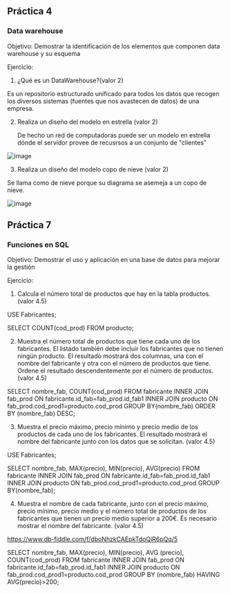 
## Práctica 4
### Data warehouse

Objetivo: Demostrar la identificación de los elementos que componen data warehouse y
su esquema

Ejercicio:

1. ¿Qué es un DataWarehouse?(valor 2)

  Es un repositorio estructurado unificado para todos los datos que recogen los diversos sistemas (fuentes que nos avastecen de datos) de una empresa.

2. Realiza un diseño del modelo en estrella (valor 2)

    De hecho un red de computadoras puede ser un modelo en estrella dónde el servidor provee de recusrsos a un conjunto de "clientes"

![image](https://user-images.githubusercontent.com/101203503/177344476-eec03c68-30a8-4e3a-86f8-47cd7cb28c7a.png)




3. Realiza un diseño del modelo copo de nieve (valor 2)


Se llama como de nieve porque su diagrama se asemeja a un copo de nieve.

![image](https://user-images.githubusercontent.com/101203503/177872302-1e38a6ce-8e73-4f32-8cd1-12606bf0e85c.png)



## Práctica 7
### Funciones en SQL
Objetivo: Demostrar el uso y aplicación en una base de datos para mejorar la gestión

Ejercicio:

1. Calcula el número total de productos que hay en la tabla productos. (valor 4.5)

USE Fabricantes;

SELECT COUNT(cod_prod)
FROM producto;

2. Muestra el número total de productos que tiene cada uno de los fabricantes. El listado
también debe incluir los fabricantes que no tienen ningún producto. El resultado
mostrará dos columnas, una con el nombre del fabricante y otra con el número de
productos que tiene. Ordene el resultado descendentemente por el número de
productos. (valor 4.5)

SELECT nombre_fab, COUNT(cod_prod)
FROM fabricante
INNER JOIN fab_prod ON fabricante.id_fab=fab_prod.id_fab1
INNER JOIN producto ON fab_prod.cod_prod1=producto.cod_prod
GROUP BY(nombre_fab)
ORDER BY (nombre_fab) DESC;


3. Muestra el precio máximo, precio mínimo y precio medio de los productos de cada
uno de los fabricantes. El resultado mostrará el nombre del fabricante junto con los
datos que se solicitan. (valor 4.5)

 USE Fabricantes;


SELECT nombre_fab, MAX(precio), MIN(precio), AVG(precio)
FROM fabricante
INNER JOIN fab_prod ON fabricante.id_fab=fab_prod.id_fab1
INNER JOIN producto ON fab_prod.cod_prod1=producto.cod_prod
GROUP BY(nombre_fab);


4. Muestra el nombre de cada fabricante, junto con el precio máximo, precio mínimo,
precio medio y el número total de productos de los fabricantes que tienen un precio
medio superior a 200€. Es necesario mostrar el nombre del fabricante. (valor 4.5)

https://www.db-fiddle.com/f/dboNhzkCAEpkTdoQiR6pQq/5

SELECT nombre_fab, MAX(precio), MIN(precio), AVG (precio), COUNT(cod_prod)
FROM fabricante
INNER JOIN fab_prod ON fabricante.id_fab=fab_prod.id_fab1
INNER JOIN producto ON fab_prod.cod_prod1=producto.cod_prod
GROUP BY (nombre_fab)
HAVING AVG(precio)>200;

